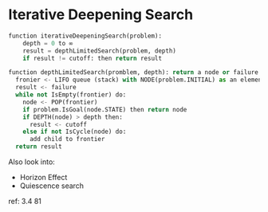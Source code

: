 # Iterative Deepening Search

```python
function iterativeDeepeningSearch(problem):
    depth = 0 to ∞
    result = depthLimitedSearch(problem, depth)
    if result != cutoff: then return result

function depthLimitedSearch(promblem, depth): return a node or failure or cutoff
  fronier <- LIFO queue (stack) with NODE(problem.INITIAL) as an element
  result <- failure
  while not IsEmpty(frontier) do:
    node <- POP(frontier)
    if problem.IsGoal(node.STATE) then return node
    if DEPTH(node) > depth then:
      result <- cutoff
    else if not IsCycle(node) do:
      add child to frontier
  return result
```

Also look into:
 - Horizon Effect
 - Quiescence search

ref: 3.4 81
